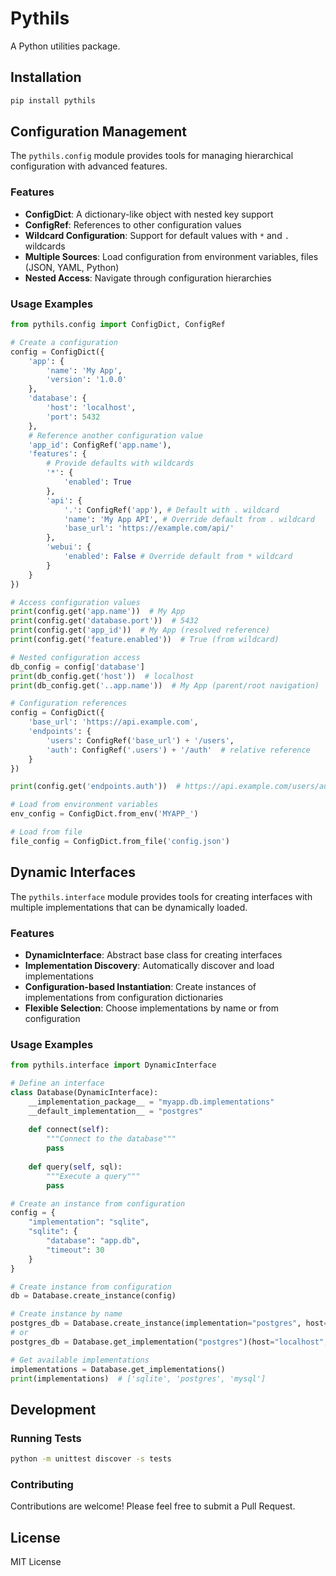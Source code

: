 # Pythils

A Python utilities package.

## Installation

```bash
pip install pythils
```

## Configuration Management

The `pythils.config` module provides tools for managing hierarchical configuration with advanced features.

### Features

- **ConfigDict**: A dictionary-like object with nested key support
- **ConfigRef**: References to other configuration values
- **Wildcard Configuration**: Support for default values with `*` and `.` wildcards
- **Multiple Sources**: Load configuration from environment variables, files (JSON, YAML, Python)
- **Nested Access**: Navigate through configuration hierarchies

### Usage Examples

```python
from pythils.config import ConfigDict, ConfigRef

# Create a configuration
config = ConfigDict({
    'app': {
        'name': 'My App',
        'version': '1.0.0'
    },
    'database': {
        'host': 'localhost',
        'port': 5432
    },
    # Reference another configuration value
    'app_id': ConfigRef('app.name'),
    'features': {
        # Provide defaults with wildcards
        '*': {
            'enabled': True
        },
        'api': {
            '.': ConfigRef('app'), # Default with . wildcard
            'name': 'My App API', # Override default from . wildcard
            'base_url': 'https://example.com/api/'
        },
        'webui': {
            'enabled': False # Override default from * wildcard
        }
    }
})

# Access configuration values
print(config.get('app.name'))  # My App
print(config.get('database.port'))  # 5432
print(config.get('app_id'))  # My App (resolved reference)
print(config.get('feature.enabled'))  # True (from wildcard)

# Nested configuration access
db_config = config['database']
print(db_config.get('host'))  # localhost
print(db_config.get('..app.name'))  # My App (parent/root navigation)

# Configuration references
config = ConfigDict({
    'base_url': 'https://api.example.com',
    'endpoints': {
        'users': ConfigRef('base_url') + '/users',
        'auth': ConfigRef('.users') + '/auth'  # relative reference
    }
})

print(config.get('endpoints.auth'))  # https://api.example.com/users/auth

# Load from environment variables
env_config = ConfigDict.from_env('MYAPP_')

# Load from file
file_config = ConfigDict.from_file('config.json')
```

## Dynamic Interfaces

The `pythils.interface` module provides tools for creating interfaces with multiple implementations that can be dynamically loaded.

### Features

- **DynamicInterface**: Abstract base class for creating interfaces
- **Implementation Discovery**: Automatically discover and load implementations
- **Configuration-based Instantiation**: Create instances of implementations from configuration dictionaries
- **Flexible Selection**: Choose implementations by name or from configuration

### Usage Examples

```python
from pythils.interface import DynamicInterface

# Define an interface
class Database(DynamicInterface):
    __implementation_package__ = "myapp.db.implementations"
    __default_implementation__ = "postgres"
    
    def connect(self):
        """Connect to the database"""
        pass
        
    def query(self, sql):
        """Execute a query"""
        pass

# Create an instance from configuration
config = {
    "implementation": "sqlite",
    "sqlite": {
        "database": "app.db",
        "timeout": 30
    }
}

# Create instance from configuration
db = Database.create_instance(config)

# Create instance by name
postgres_db = Database.create_instance(implementation="postgres", host="localhost", port=5432)
# or
postgres_db = Database.get_implementation("postgres")(host="localhost", port=5432)

# Get available implementations
implementations = Database.get_implementations()
print(implementations)  # ['sqlite', 'postgres', 'mysql']
```

## Development

### Running Tests

```bash
python -m unittest discover -s tests
```

### Contributing

Contributions are welcome! Please feel free to submit a Pull Request.

## License

MIT License